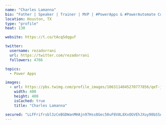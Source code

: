 ```yaml
---
name: "Charles Lamanna"
bio: "Father | Speaker | Trainer | MVP | #PowerApps & #PowerAutomate Community Super User | YouTuber Right-pointing triangle http://youtube.com/c/rezadorrani | Learn - Share - Clockwise rightwards and leftwards open circle arrows"
location: Houston, TX
type: "profile"
heat: 130

website: https://t.co/tAcqSdqguf

twitter:
  username: rezadorrani
  url: https://twitter.com/rezadorrani
  followers: 4766

topics:
  - Power Apps

images:
  - url: https://pbs.twimg.com/profile_images/1063114045270777856/qeT-jpWr_400x400.jpg
    width: 400
    height: 400
    isCached: true
    title: "Charles Lamanna"

secured: "LLFFrifrsbl3zCeBGDWanMHAjn97Hss8Gec50uF8VAL8XxOGVEhJXuy98bSSAZ5cLMC1buBy45DTXSsLmtUYvNN1Spo7rLYcNvlB1cwbgRoh3NRwzKFuBeFEI4U30ST6zgReCY3+lZR4ybUAAWLL5cy5RlkCzMMNTqKZntiaPJd+BNlolFiVwS5Qv3blQM+hzOMHErSOjfsZcrFXnT2SqZuvi2SxwvEfa3v5fEnxw9OiHr84zZ5+hoIkHI3uCD/OWq+74nTBGExA5Mw+Rm5SgJqrU9RiZ9BasoW1iuvpcQ9COHrkazIS2vck617KO/OpdCXFylpZ+EC7cl0+mz2ggdndrcDsr/fkZZzxhm1yemgbmnyv7dTdOb1L4T13IrdEJ4igvVKvyFx0s+pX4JtwywuJgQ+H2hwI9UGibebWsgU=;tXl6CJiZ2kjyIHdmAtdGjQ=="
---
```


